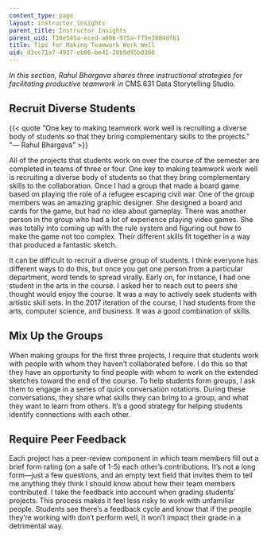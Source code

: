 ```yaml
---
content_type: page
layout: instructor_insights
parent_title: Instructor Insights
parent_uid: f30e545a-eced-a806-975a-ff5e3884df61
title: Tips for Making Teamwork Work Well
uid: d3cc71a7-4937-eb86-be41-28b9d95b0366
---
```


_In this section, Rahul Bhargava shares three instructional strategies for facilitating productive teamwork in_ CMS.631 Data Storytelling Studio.

Recruit Diverse Students
------------------------

{{< quote "One key to making teamwork work well is recruiting a diverse body of students so that they bring complementary skills to the projects." "— Rahul Bhargava" >}}

All of the projects that students work on over the course of the semester are completed in teams of three or four. One key to making teamwork work well is recruiting a diverse body of students so that they bring complementary skills to the collaboration. Once I had a group that made a board game based on playing the role of a refugee escaping civil war. One of the group members was an amazing graphic designer. She designed a board and cards for the game, but had no idea about gameplay. There was another person in the group who had a lot of experience playing video games. She was totally into coming up with the rule system and figuring out how to make the game not too complex. Their different skills fit together in a way that produced a fantastic sketch.

It can be difficult to recruit a diverse group of students. I think everyone has different ways to do this, but once you get one person from a particular department, word tends to spread virally. Early on, for instance, I had one student in the arts in the course. I asked her to reach out to peers she thought would enjoy the course. It was a way to actively seek students with artistic skill sets. In the 2017 iteration of the course, I had students from the arts, computer science, and business. It was a good combination of skills.

Mix Up the Groups
-----------------

When making groups for the first three projects, I require that students work with people with whom they haven’t collaborated before. I do this so that they have an opportunity to find people with whom to work on the extended sketches toward the end of the course. To help students form groups, I ask them to engage in a series of quick conversation rotations. During these conversations, they share what skills they can bring to a group, and what they want to learn from others. It’s a good strategy for helping students identify connections with each other.

Require Peer Feedback
---------------------

Each project has a peer-review component in which team members fill out a brief form rating (on a safe of 1-5) each other’s contributions. It’s not a long form—just a few questions, and an empty text field that invites them to tell me anything they think I should know about how their team members contributed. I take the feedback into account when grading students’ projects. This process makes it feel less risky to work with unfamiliar people. Students see there’s a feedback cycle and know that if the people they’re working with don’t perform well, it won’t impact their grade in a detrimental way.